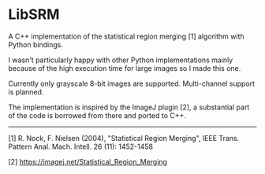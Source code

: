 # LibSRM

A C++ implementation of the statistical region merging [1] algorithm with Python bindings.

I wasn't particularly happy with other Python implementations mainly because of the high execution time for large images so I made this one.

Currently only grayscale 8-bit images are supported. Multi-channel support is planned.

The implementation is inspired by the ImageJ plugin [2], a substantial part of the code is borrowed from there and ported to C++.

---

[1] R. Nock, F. Nielsen (2004), "Statistical Region Merging", IEEE Trans. Pattern Anal. Mach. Intell. 26 (11): 1452-1458

[2] https://imagej.net/Statistical_Region_Merging